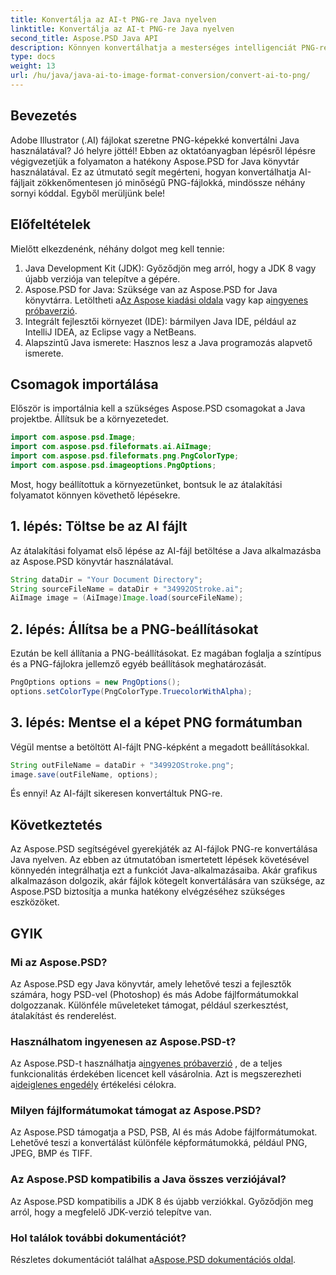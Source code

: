 ```yaml
---
title: Konvertálja az AI-t PNG-re Java nyelven
linktitle: Konvertálja az AI-t PNG-re Java nyelven
second_title: Aspose.PSD Java API
description: Könnyen konvertálhatja a mesterséges intelligenciát PNG-re Java nyelven az Aspose.PSD segítségével ezzel az útmutatóval. Tanulja meg, hogyan töltheti be, hogyan állíthatja be a beállításokat, és hogyan mentheti könnyedén PNG-képként az AI-fájlokat.
type: docs
weight: 13
url: /hu/java/java-ai-to-image-format-conversion/convert-ai-to-png/
---
```

## Bevezetés
Adobe Illustrator (.AI) fájlokat szeretne PNG-képekké konvertálni Java használatával? Jó helyre jöttél! Ebben az oktatóanyagban lépésről lépésre végigvezetjük a folyamaton a hatékony Aspose.PSD for Java könyvtár használatával. Ez az útmutató segít megérteni, hogyan konvertálhatja AI-fájljait zökkenőmentesen jó minőségű PNG-fájlokká, mindössze néhány sornyi kóddal. Egyből merüljünk bele!
## Előfeltételek
Mielőtt elkezdenénk, néhány dolgot meg kell tennie:
1. Java Development Kit (JDK): Győződjön meg arról, hogy a JDK 8 vagy újabb verziója van telepítve a gépére.
2.  Aspose.PSD for Java: Szüksége van az Aspose.PSD for Java könyvtárra. Letöltheti a[Az Aspose kiadási oldala](https://releases.aspose.com/psd/java/) vagy kap a[ingyenes próbaverzió](https://releases.aspose.com/).
3. Integrált fejlesztői környezet (IDE): bármilyen Java IDE, például az IntelliJ IDEA, az Eclipse vagy a NetBeans.
4. Alapszintű Java ismerete: Hasznos lesz a Java programozás alapvető ismerete.
## Csomagok importálása
Először is importálnia kell a szükséges Aspose.PSD csomagokat a Java projektbe. Állítsuk be a környezetedet.
```java
import com.aspose.psd.Image;
import com.aspose.psd.fileformats.ai.AiImage;
import com.aspose.psd.fileformats.png.PngColorType;
import com.aspose.psd.imageoptions.PngOptions;
```
Most, hogy beállítottuk a környezetünket, bontsuk le az átalakítási folyamatot könnyen követhető lépésekre.
## 1. lépés: Töltse be az AI fájlt
Az átalakítási folyamat első lépése az AI-fájl betöltése a Java alkalmazásba az Aspose.PSD könyvtár használatával.
```java
String dataDir = "Your Document Directory"; 
String sourceFileName = dataDir + "34992OStroke.ai";       
AiImage image = (AiImage)Image.load(sourceFileName);
```
## 2. lépés: Állítsa be a PNG-beállításokat
Ezután be kell állítania a PNG-beállításokat. Ez magában foglalja a színtípus és a PNG-fájlokra jellemző egyéb beállítások meghatározását.
```java
PngOptions options = new PngOptions();
options.setColorType(PngColorType.TruecolorWithAlpha);
```
## 3. lépés: Mentse el a képet PNG formátumban
Végül mentse a betöltött AI-fájlt PNG-képként a megadott beállításokkal.
```java
String outFileName = dataDir + "34992OStroke.png";
image.save(outFileName, options);
```
És ennyi! Az AI-fájlt sikeresen konvertáltuk PNG-re.
## Következtetés
Az Aspose.PSD segítségével gyerekjáték az AI-fájlok PNG-re konvertálása Java nyelven. Az ebben az útmutatóban ismertetett lépések követésével könnyedén integrálhatja ezt a funkciót Java-alkalmazásaiba. Akár grafikus alkalmazáson dolgozik, akár fájlok kötegelt konvertálására van szüksége, az Aspose.PSD biztosítja a munka hatékony elvégzéséhez szükséges eszközöket.
## GYIK
### Mi az Aspose.PSD?
Az Aspose.PSD egy Java könyvtár, amely lehetővé teszi a fejlesztők számára, hogy PSD-vel (Photoshop) és más Adobe fájlformátumokkal dolgozzanak. Különféle műveleteket támogat, például szerkesztést, átalakítást és renderelést.
### Használhatom ingyenesen az Aspose.PSD-t?
 Az Aspose.PSD-t használhatja a[ingyenes próbaverzió](https://releases.aspose.com/) , de a teljes funkcionalitás érdekében licencet kell vásárolnia. Azt is megszerezheti a[ideiglenes engedély](https://purchase.aspose.com/temporary-license/) értékelési célokra.
### Milyen fájlformátumokat támogat az Aspose.PSD?
Az Aspose.PSD támogatja a PSD, PSB, AI és más Adobe fájlformátumokat. Lehetővé teszi a konvertálást különféle képformátumokká, például PNG, JPEG, BMP és TIFF.
### Az Aspose.PSD kompatibilis a Java összes verziójával?
Az Aspose.PSD kompatibilis a JDK 8 és újabb verziókkal. Győződjön meg arról, hogy a megfelelő JDK-verzió telepítve van.
### Hol találok további dokumentációt?
 Részletes dokumentációt találhat a[Aspose.PSD dokumentációs oldal](https://reference.aspose.com/psd/java/).